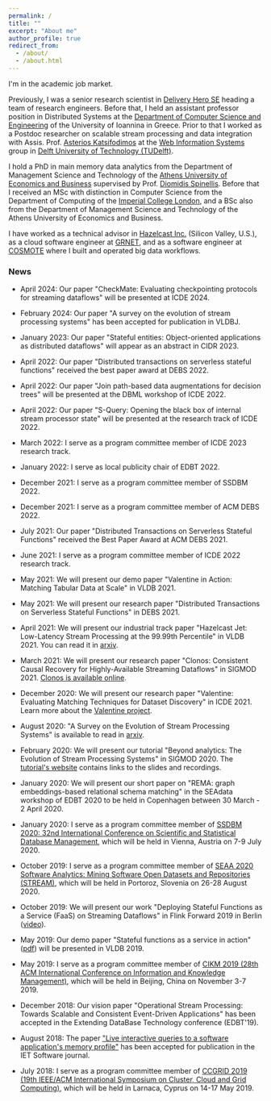 ```yaml
---
permalink: /
title: ""
excerpt: "About me"
author_profile: true
redirect_from: 
  - /about/
  - /about.html
---
```


I'm in the academic job market.

Previously, I was a senior research scientist in [Delivery Hero SE](https://www.deliveryhero.com) heading a team of research engineers. Before that, I held an assistant professor position in Distributed Systems at the [Department of Computer Science and Engineering](https://www.cs.uoi.gr/?lang=en) of the University of Ioannina in Greece.
Prior to that I worked as a Postdoc researcher on scalable stream processing and data integration with Assis. Prof. [Asterios Katsifodimos](http://asterios.katsifodimos.com) at the [Web Information Systems](http://wis.ewi.tudelft.nl) group in [Delft University of Technology (TUDelft)](http://tudelft.nl).

I hold a PhD in main memory data analytics from the Department of Management Science and Technology of the [Athens University of Economics and Business](http://aueb.gr) supervised by Prof. [Diomidis Spinellis](https://www.spinellis.gr). Before that I received an MSc with distinction in Computer Science from the Department of Computing of the [Imperial College London](http://imperial.ac.uk), and a BSc also from the Department of Management Science and Technology of the Athens University of Economics and Business.

I have worked as a technical advisor in [Hazelcast Inc.](https://hazelcast.com) (Silicon Valley, U.S.), as a cloud software engineer at [GRNET](https://grnet.gr), and as a software engineer at [COSMOTE](https://www.cosmote.gr) where I built and operated big data workflows.

### News


- April 2024: Our paper "CheckMate: Evaluating checkpointing protocols for streaming dataflows" will be presented at ICDE 2024.

- February 2024: Our paper "A survey on the evolution of stream processing systems" has been accepted for publication in VLDBJ.

- January 2023: Our paper "Stateful entities: Object-oriented applications as distributed dataflows" will appear as an abstract in CIDR 2023.

- April 2022: Our paper "Distributed transactions on serverless stateful functions" received the best paper award at DEBS 2022.

- April 2022: Our paper "Join path-based data augmentations for decision trees" will be presented at the DBML workshop of ICDE 2022.

- April 2022: Our paper "S-Query: Opening the black box of internal stream processor state" will be presented at the research track of ICDE 2022.

- March 2022: I serve as a program committee member of ICDE 2023 research track.

- January 2022: I serve as local publicity chair of EDBT 2022.

- December 2021: I serve as a program committee member of SSDBM 2022.

- December 2021: I serve as a program committee member of ACM DEBS 2022.

- July 2021: Our paper "Distributed Transactions on Serverless Stateful Functions" received the Best Paper Award at ACM DEBS 2021.

- June 2021: I serve as a program committee member of ICDE 2022 research track.

- May 2021: We will present our demo paper "Valentine in Action: Matching Tabular Data at Scale" in VLDB 2021.

- May 2021: We will present our research paper "Distributed Transactions on Serverless Stateful Functions" in DEBS 2021.

- April 2021: We will present our industrial track paper "Hazelcast Jet: Low-Latency Stream Processing at the 99.99th Percentile" in VLDB 2021. You can read it in [arxiv](https://arxiv.org/abs/2103.10169).

- March 2021: We will present our research paper "Clonos: Consistent Causal Recovery for Highly-Available Streaming Dataflows" in SIGMOD 2021. [Clonos is available online](https://delftdata.github.io/clonos-web/).

- December 2020: We will present our research paper "Valentine: Evaluating Matching Techniques for Dataset Discovery" in ICDE 2021. Learn more about the [Valentine project](https://delftdata.github.io/valentine/).

- August 2020: "A Survey on the Evolution of Stream Processing Systems" is available to read in [arxiv](https://arxiv.org/abs/2008.00842).

- February 2020: We will present our tutorial "Beyond analytics: The Evolution of Stream Processing Systems" in SIGMOD 2020. The [tutorial's website](https://streaming-research.github.io/Tutorial-SIGMOD-2020/) contains links to the slides and recordings.

- January 2020: We will present our short paper on "REMA: graph embeddings-based relational schema matching" in the SEAdata workshop of EDBT 2020 to be held in Copenhagen between 30 March - 2 April 2020.

- January 2020: I serve as a program committee member of [SSDBM 2020: 32nd
International Conference on Scientific and Statistical Database
Management](http://ssdbm.org/2020/), which will be held in Vienna, Austria on 7-9 July 2020.

- October 2019: I serve as a program committee member of [SEAA 2020 Software Analytics: Mining Software Open Datasets and Repositories (STREAM)](https://dsd-seaa2020.um.si/seaa/STREAM.html?sec=sessions_stream), which will be held in Portoroz, Slovenia on 26-28 August 2020.

- October 2019: We will present our work "Deploying Stateful Functions as a Service (FaaS) on Streaming Dataflows" in Flink Forward 2019 in Berlin ([video](https://www.youtube.com/watch?v=wKfzDPkbAao)).

- May 2019: Our demo paper "Stateful functions as a service in action" ([pdf](http://asterios.katsifodimos.com/assets/publications/stateful-functions.pdf)) will be presented in VLDB 2019.

- May 2019: I serve as a program committee member of [CIKM 2019 (28th ACM International Conference on Information and Knowledge Management)](http://www.cikm2019.net), which will be held in Beijing, China on November 3-7 2019.

- December 2018: Our vision paper "Operational Stream Processing: Towards Scalable and Consistent Event-Driven Applications" has been accepted in the Extending DataBase Technology conference (EDBT'19).

- August 2018: The paper ["Live interactive queries to a software application's memory profile"](http://ietdl.org/t/uIR5q) has been accepted for publication in the IET Software journal.

- July 2018: I serve as a program committee member of [CCGRID 2019 (19th IEEE/ACM International Symposium on Cluster, Cloud and Grid Computing)](https://www.ccgrid2019.org), which will be held in Larnaca, Cyprus on 14-17 May 2019.
